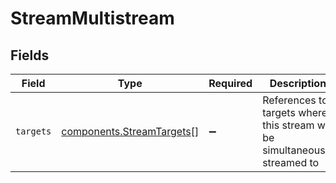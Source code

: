 # StreamMultistream


## Fields

| Field                                                                       | Type                                                                        | Required                                                                    | Description                                                                 | Example                                                                     |
| --------------------------------------------------------------------------- | --------------------------------------------------------------------------- | --------------------------------------------------------------------------- | --------------------------------------------------------------------------- | --------------------------------------------------------------------------- |
| `targets`                                                                   | [components.StreamTargets](../../models/components/streamtargets.md)[]      | :heavy_minus_sign:                                                          | References to targets where this stream will be simultaneously<br/>streamed to<br/> | [object Object]                                                             |